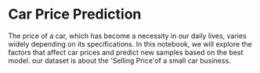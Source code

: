 # Car Price Prediction 
 The price of a car, which has become a necessity in our daily lives, varies widely depending on its specifications. In this notebook, we will explore the factors that affect car prices and predict new samples based on the best model. our dataset is about the 'Selling Price'of a small car business.
